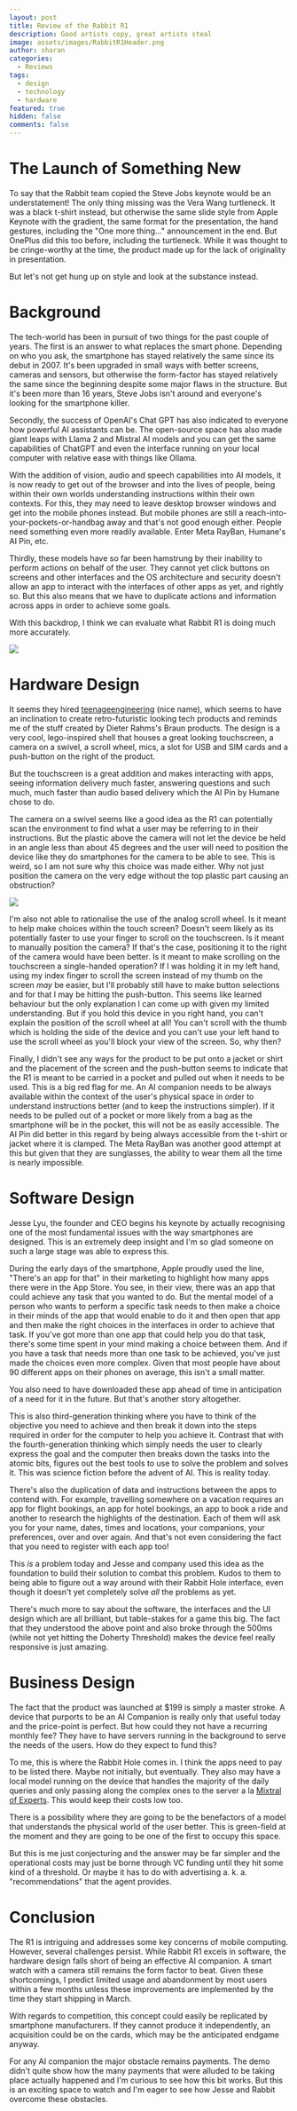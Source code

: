 ```yaml
---
layout: post
title: Review of the Rabbit R1
description: Good artists copy, great artists steal
image: assets/images/RabbitR1Header.png
author: sharan
categories:
  - Reviews
tags:
  - design
  - technology
  - hardware
featured: true
hidden: false
comments: false
---
```

# The Launch of Something New

To say that the Rabbit team copied the Steve Jobs keynote would be an understatement! The only thing missing was the Vera Wang turtleneck. It was a black t-shirt instead, but otherwise the same slide style from Apple Keynote with the gradient, the same format for the presentation, the hand gestures, including the "One more thing..." announcement in the end. But OnePlus did this too before, including the turtleneck. While it was thought to be cringe-worthy at the time, the product made up for the lack of originality in presentation. 

But let's not get hung up on style and look at the substance instead.
# Background

The tech-world has been in pursuit of two things for the past couple of years. The first is an answer to what replaces the smart phone. Depending on who you ask, the smartphone has stayed relatively the same since its debut in 2007. It's been upgraded in small ways with better screens, cameras and sensors, but otherwise the form-factor has stayed relatively the same since the beginning despite some major flaws in the structure. But it's been more than 16 years, Steve Jobs isn't around and everyone's looking for the smartphone killer.

Secondly, the success of OpenAI's Chat GPT has also indicated to everyone how powerful AI assistants can be. The open-source space has also made giant leaps with Llama 2 and Mistral AI models and you can get the same capabilities of ChatGPT and even the interface running on your local computer with relative ease with things like Ollama.

With the addition of vision, audio and speech capabilities into AI models, it is now ready to get out of the browser and into the lives of people, being within their own worlds understanding instructions within their own contexts. For this, they may need to leave desktop browser windows and get into the mobile phones instead. But mobile phones are still a reach-into-your-pockets-or-handbag away and that's not good enough either. People need something even more readily available. Enter Meta RayBan, Humane's AI Pin, etc. 

Thirdly, these models have so far been hamstrung by their inability to perform actions on behalf of the user. They cannot yet click buttons on screens and other interfaces and the OS architecture and security doesn't allow an app to interact with the interfaces of other apps as yet, and rightly so. But this also means that we have to duplicate actions and information across apps in order to achieve some goals. 

With this backdrop, I think we can evaluate what Rabbit R1 is doing much more accurately. 

<img src="../assets/images/RabbitR1-2.png">

# Hardware Design

It seems they hired [teenageengineering](https://twitter.com/@teenageengin33r) (nice name), which seems to have an inclination to create retro-futuristic looking tech products and reminds me of the stuff created by Dieter Rahms's Braun products. The design is a very cool, lego-inspired shell that houses a great looking touchscreen, a camera on a swivel, a scroll wheel, mics, a slot for USB and SIM cards and a push-button on the right of the product. 

But the touchscreen is a great addition and makes interacting with apps, seeing information delivery much faster, answering questions and such much, much faster than audio based delivery which the AI Pin by Humane chose to do. 

The camera on a swivel seems like a good idea as the R1 can potentially scan the environment to find what a user may be referring to in their instructions. But the plastic above the camera will not let the device be held in an angle less than about 45 degrees and the user will need to position the device like they do smartphones for the camera to be able to see. This is weird, so I am not sure why this choice was made either. Why not just position the camera on the very edge without the top plastic part causing an obstruction?

<img src="../assets/images/RabbitR1-3.png">

I'm also not able to rationalise the use of the analog scroll wheel. Is it meant to help make choices within the touch screen? Doesn't seem likely as its potentially faster to use your finger to scroll on the touchscreen. Is it meant to manually position the camera? If that's the case, positioning it to the right of the camera would have been better. Is it meant to make scrolling on the touchscreen a single-handed operation? If I was holding it in my left hand, using my index finger to scroll the screen instead of my thumb on the screen *may* be easier, but I'll probably still have to make button selections and for that I may be hitting the push-button. This seems like learned behaviour but the only explanation I can come up with given my limited understanding. But if you hold this device in you right hand, you can't explain the position of the scroll wheel at all! You can't scroll with the thumb which is holding the side of the device and you can't use your left hand to use the scroll wheel as you'll block your view of the screen. So, why then?

Finally, I didn't see any ways for the product to be put onto a jacket or shirt and the placement of the screen and the push-button seems to indicate that the R1 is meant to be carried in a pocket and pulled out when it needs to be used. This is a big red flag for me. An AI companion needs to be always available within the context of the user's physical space in order to understand instructions better (and to keep the instructions simpler). If it needs to be pulled out of a pocket or more likely from a bag as the smartphone will be in the pocket, this will not be as easily accessible. The AI Pin did better in this regard by being always accessible from the t-shirt or jacket where it is clamped. The Meta RayBan was another good attempt at this but given that they are sunglasses, the ability to wear them all the time is nearly impossible.

# Software Design

Jesse Lyu, the founder and CEO begins his keynote by actually recognising one of the most fundamental issues with the way smartphones are designed. This is an extremely deep insight and I'm so glad someone on such a large stage was able to express this. 

During the early days of the smartphone, Apple proudly used the line, "There's an app for that" in their marketing to highlight how many apps there were in the App Store. You see, in their view, there was an app that could achieve any task that you wanted to do. But the mental model of a person who wants to perform a specific task needs to then make a choice in their minds of the app that would enable to do it and then open that app and then make the right choices in the interfaces in order to achieve that task. If you've got more than one app that could help you do that task, there's some time spent in your mind making a choice between them. And if you have a task that needs more than one task to be achieved, you've just made the choices even more complex. Given that most people have about 90 different apps on their phones on average, this isn't a small matter.

You also need to have downloaded these app ahead of time in anticipation of a need for it in the future. But that's another story altogether. 

This is also third-generation thinking where you have to think of the objective you need to achieve and then break it down into the steps required in order for the computer to help you achieve it. Contrast that with the fourth-generation thinking which simply needs the user to clearly express the goal and the computer then breaks down the tasks into the atomic bits, figures out the best tools to use to solve the problem and solves it. This was science fiction before the advent of AI. This is reality today.

There's also the duplication of data and instructions between the apps to contend with. For example, travelling somewhere on a vacation requires an app for flight bookings, an app for hotel bookings, an app to book a ride and another to research the highlights of the destination. Each of them will ask you for your name, dates, times and locations, your companions, your preferences, over and over again. And that's not even considering the fact that you need to register with each app too!

This *is* a problem today and Jesse and company used this idea as the foundation to build their solution to combat this problem. Kudos to them to being able to figure out a way around with their Rabbit Hole interface, even though it doesn't yet completely solve *all* the problems as yet.

There's much more to say about the software, the interfaces and the UI design which are all brilliant, but table-stakes for a game this big. The fact that they understood the above point and also broke through the 500ms (while not yet hitting the Doherty Threshold) makes the device feel really responsive is just amazing. 
# Business Design

The fact that the product was launched at $199 is simply a master stroke. A device that purports to be an AI Companion is really only that useful today and the price-point is perfect. But how could they not have a recurring monthly fee? They have to have servers running in the background to serve the needs of the users. How do they expect to fund this? 

To me, this is where the Rabbit Hole comes in. I think the apps need to pay to be listed there. Maybe not initially, but eventually. They also may have a local model running on the device that handles the majority of the daily queries and only passing along the complex ones to the server a la [Mixtral of Experts](https://mistral.ai/news/mixtral-of-experts/). This would keep their costs low too. 

There is a possibility where they are going to be the benefactors of a model that understands the physical world of the user better. This is green-field at the moment and they are going to be one of the first to occupy this space. 

But this is me just conjecturing and the answer may be far simpler and the operational costs may just be borne through VC funding until they hit some kind of a threshold. Or maybe it has to do with advertising a. k. a. "recommendations" that the agent provides. 

# Conclusion

The R1 is intriguing and addresses some key concerns of mobile computing. However, several challenges persist. While Rabbit R1 excels in software, the hardware design falls short of being an effective AI companion. A smart watch with a camera still remains the form factor to beat. Given these shortcomings, I predict limited usage and abandonment by most users within a few months unless these improvements are implemented by the time they start shipping in March.

With regards to competition, this concept could easily be replicated by smartphone manufacturers. If they cannot produce it independently, an acquisition could be on the cards, which may be the anticipated endgame anyway.

For any AI companion the major obstacle remains payments. The demo didn't quite show how the many payments that were alluded to be taking place actually happened and I'm curious to see how this bit works. But this is an exciting space to watch and I'm eager to see how Jesse and Rabbit overcome these obstacles.
